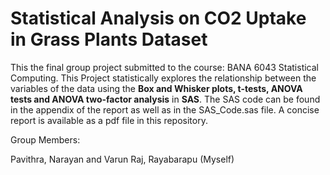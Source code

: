 # Statistical Analysis on CO2 Uptake in Grass Plants Dataset

This the final group project submitted to the course: BANA 6043 Statistical Computing. This Project statistically explores the relationship between the variables of the data using the **Box and Whisker plots, t-tests, ANOVA tests and ANOVA two-factor analysis** in **SAS**. The SAS code can be found in the appendix of the report as well as in the SAS_Code.sas file. A concise report is available as a pdf file in this repository.

Group Members:

Pavithra, Narayan and Varun Raj, Rayabarapu (Myself)
